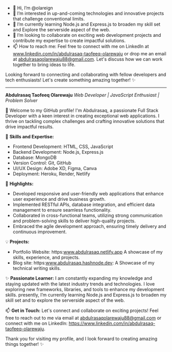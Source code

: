 - 👋 Hi, I’m @olareign
- 👀 I’m interested in up-and-coming technologies and innovative projects that challenge conventional limits.
- 🌱 I’m currently learning Node.js and Express.js to broaden my skill set and Explore the serverside aspect of the web.
- 💞️ I’m looking to collaborate on exciting web development projects and contribute my expertise to create impactful solutions.
- 📫 How to reach me: Feel free to connect with me on LinkedIn at www.linkedin.com/in/abdulrasaq-taofeeq-olarewaju or drop me an email at abdulrasaqolarewaju88@gmail.com. Let's discuss how we can work together to bring ideas to life.

Looking forward to connecting and collaborating with fellow developers and tech enthusiasts! Let's create something amazing together! ✨
****************************************************************************************************************************************************************
**Abdulrasaq Taofeeq Olarewaju**
*Web Developer | JavaScript Enthusiast | Problem Solver*

👋 Welcome to my GitHub profile! I'm Abdulrasaq, a passionate Full Stack Developer with a keen interest in creating exceptional web applications. I thrive on tackling complex challenges and crafting innovative solutions that drive impactful results.

🚀 **Skills and Expertise:**
- Frontend Development: HTML, CSS, JavaScript
- Backend Development: Node.js, Express.js
- Database: MongoDB
- Version Control: Git, GitHub
- UI/UX Design: Adobe XD, Figma, Canva
- Deployment: Heroku, Render, Netlify
  
🌟 **Highlights:**
- Developed responsive and user-friendly web applications that enhance user experience and drive business growth.
- Implemented RESTful APIs, database integration, and efficient data management to ensure seamless functionality.
- Collaborated in cross-functional teams, utilizing strong communication and problem-solving skills to deliver high-quality projects.
- Embraced the agile development approach, ensuring timely delivery and continuous improvement.

💡 **Projects:**
- Portfolio Website: https:www.abdulrasaq.netlify.app A showcase of my skills, experience, and projects.
- Blog site: https:www.abdulrasaq.hashnode.dev: A Showcase of my technical writing skills.

✨ **Passionate Learner:**
I am constantly expanding my knowledge and staying updated with the latest industry trends and technologies. I love exploring new frameworks, libraries, and tools to enhance my development skills. presently, I’m currently learning Node.js and Express.js to broaden my skill set and to explore the serverside aspect of the web.

📫 **Get in Touch:**
Let's connect and collaborate on exciting projects! Feel free to reach out to me via email at abdulrasaqolarewaju88@gmail.com or connect with me on LinkedIn: https://www.linkedin.com/in/abdulrasaq-taofeeq-olarewaju.

Thank you for visiting my profile, and I look forward to creating amazing things together! ✨
